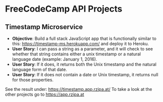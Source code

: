 # FreeCodeCamp API Projects

## Timestamp Microservice

* **Objective**: Build a full stack JavaScript app that is functionally similar to this: https://timestamp-ms.herokuapp.com/ and deploy it to Heroku.
* **User Story**: I can pass a string as a parameter, and it will check to see whether that string contains either a unix timestamp or a natural language date (example: January 1, 2016).
* **User Story**: If it does, it returns both the Unix timestamp and the natural language form of that date.
* **User Story**: If it does not contain a date or Unix timestamp, it returns null for those properties.

See the result under: https://timestamp.app.rzipa.at/
To take a look at the other projects go to https://app.rzipa.at
